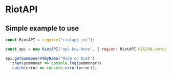 # RiotAPI

## Simple example to use

```javascript
const RiotAPI = require("riotapi-int");

const api = new RiotAPI("api-key-here", { region: RiotAPI.REGION.korea });

api.getSummonerV4ByName("Hide on bush")
  .then(summoner => console.log(summoner))
  .catch(error => console.error(error));
```
